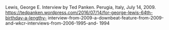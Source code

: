 Lewis, George E. Interview by Ted Panken. Perugia, Italy, July 14, 2009.
https://tedpanken.wordpress.com/2016/07/14/for-george-lewis-64th-birthday-a-lengthy-
interview-from-2009-a-downbeat-feature-from-2009-and-wkcr-interviews-from-2006-1995-and-
1994
